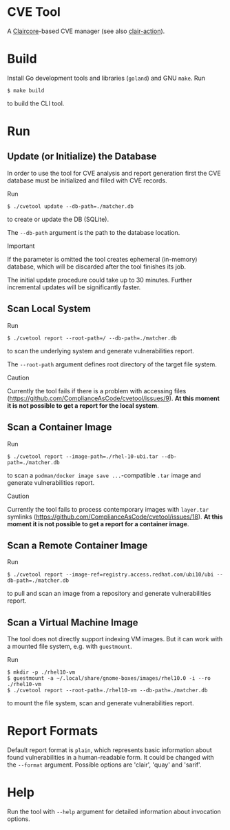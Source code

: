 # CVE Tool

A [Claircore](https://github.com/quay/claircore)-based CVE manager (see also [clair-action](https://github.com/quay/clair-action/)).

# Build

Install Go development tools and libraries (`goland`) and GNU `make`.
Run 
```
$ make build
```
to build the CLI tool.

# Run

## Update (or Initialize) the Database

In order to use the tool for CVE analysis and report generation first the CVE database must be initialized 
and filled with CVE records.

Run
```
$ ./cvetool update --db-path=./matcher.db
```
to create or update the DB (SQLite).

The `--db-path` argument is the path to the database location. 

> [!IMPORTANT]
> If the parameter is omitted the tool creates ephemeral (in-memory) database, which will be discarded after the tool finishes its job.

The initial update procedure could take up to 30 minutes. Further incremental updates will be significantly faster.

## Scan Local System

Run
```
$ ./cvetool report --root-path=/ --db-path=./matcher.db
```
to scan the underlying system and generate vulnerabilities report.

The `--root-path` argument defines root directory of the target file system.

> [!CAUTION]
> Currently the tool fails if there is a problem with accessing files (https://github.com/ComplianceAsCode/cvetool/issues/9).
> **At this moment it is not possible to get a report for the local system**.

## Scan a Container Image

Run
```
$ ./cvetool report --image-path=./rhel-10-ubi.tar --db-path=./matcher.db
```
to scan a `podman/docker image save ...`-compatible `.tar` image and generate vulnerabilities report.

> [!CAUTION]
> Currently the tool fails to process contemporary images with `layer.tar` symlinks (https://github.com/ComplianceAsCode/cvetool/issues/18).
> **At this moment it is not possible to get a report for a container image**.

## Scan a Remote Container Image

Run
```
$ ./cvetool report --image-ref=registry.access.redhat.com/ubi10/ubi --db-path=./matcher.db
```
to pull and scan an image from a repository and generate vulnerabilities report.

## Scan a Virtual Machine Image

The tool does not directly support indexing VM images. But it can work with a mounted file system, e.g. with `guestmount`.

Run
```
$ mkdir -p ./rhel10-vm
$ guestmount -a ~/.local/share/gnome-boxes/images/rhel10.0 -i --ro ./rhel10-vm
$ ./cvetool report --root-path=./rhel10-vm --db-path=./matcher.db
```
to mount the file system, scan and generate vulnerabilities report.

# Report Formats

Default report format is `plain`, which represents basic information about found vulnerabilities in a human-readable form.
It could be changed with the `--format` argument. Possible options are 'clair', 'quay' and 'sarif'.

# Help

Run the tool with `--help` argument for detailed information about invocation options.
